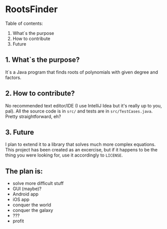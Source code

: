RootsFinder
===

Table of contents:
1. What`s the purpose
2. How to contribute
3. Future


## 1. What`s the purpose?
It`s a Java program that finds roots of polynomials with given degree and factors.

## 2. How to contribute?
No recommended text editor/IDE (I use IntelliJ Idea but it's really up to you, pal). All the source code is in `src/` and tests are in `src/TestCases.java`. Pretty straightforward, eh?

## 3. Future
I plan to extend it to a library that solves much more complex equations. This project has been created as an excercise, but if it happens to be the thing you were looking for, use it accordingly to `LICENSE`.

## The plan is:

* solve more difficult stuff
* GUI (maybe)?
* Android app
* iOS app
* conquer the world
* conquer the galaxy
* ???
* profit
